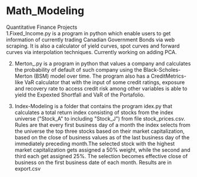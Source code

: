# Math_Modeling
Quantitative Finance Projects  
1.Fixed_Income.py is a program in python which enable users to get information of currently trading
Canadian Government Bonds via web scraping. It is also a calculator of yield curves, spot curves and forward curves 
via interpolation techniques. Currently working on adding PCA.

2. Merton_.py is a program in python that values a company and calculates the probability of default of such company using the Black-Scholes-Merton (BSM) model over time. The program also has a CreditMetrics-like VaR calculator that with the input of some credit ratings, exposure and recovery rate to access credit risk among other variables is able to yield the Expexted Shortfall and VaR of the Portafolio. 

3. Index-Modeling is a folder that contains the program idex.py that calculates a total return index consisting of stocks from the index universe ("Stock_A" to including "Stock_J") from file stock_prices.csv. Rules are that every first business day of a month the index selects from the universe the top three stocks based on their market capitalization, based on the close of business values as of the last business day of the immediately preceding month.The selected stock with the highest market capitalization gets assigned a 50% weight, while the second and third each get assigned 25%. The selection becomes effective close of business on the first business date of each month. Results are in export.csv
